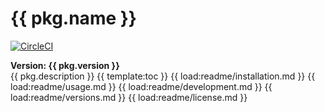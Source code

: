 # {{ pkg.name }}
[![CircleCI](https://circleci.com/gh/bmpieretti/splash-scripts-jest-config.svg?style=svg)](https://circleci.com/gh/bmpieretti/splash-scripts-jest-config)

<strong>Version: {{ pkg.version }}</strong>
<br />
{{ pkg.description }}
{{ template:toc }}
{{ load:readme/installation.md }}
{{ load:readme/usage.md }}
{{ load:readme/development.md }}
{{ load:readme/versions.md }}
{{ load:readme/license.md }}
